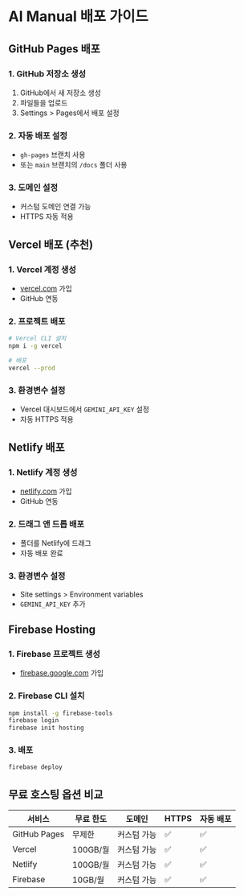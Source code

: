 # AI Manual 배포 가이드

## GitHub Pages 배포

### 1. GitHub 저장소 생성
1. GitHub에서 새 저장소 생성
2. 파일들을 업로드
3. Settings > Pages에서 배포 설정

### 2. 자동 배포 설정
- `gh-pages` 브랜치 사용
- 또는 `main` 브랜치의 `/docs` 폴더 사용

### 3. 도메인 설정
- 커스텀 도메인 연결 가능
- HTTPS 자동 적용

## Vercel 배포 (추천)

### 1. Vercel 계정 생성
- [vercel.com](https://vercel.com) 가입
- GitHub 연동

### 2. 프로젝트 배포
```bash
# Vercel CLI 설치
npm i -g vercel

# 배포
vercel --prod
```

### 3. 환경변수 설정
- Vercel 대시보드에서 `GEMINI_API_KEY` 설정
- 자동 HTTPS 적용

## Netlify 배포

### 1. Netlify 계정 생성
- [netlify.com](https://netlify.com) 가입
- GitHub 연동

### 2. 드래그 앤 드롭 배포
- 폴더를 Netlify에 드래그
- 자동 배포 완료

### 3. 환경변수 설정
- Site settings > Environment variables
- `GEMINI_API_KEY` 추가

## Firebase Hosting

### 1. Firebase 프로젝트 생성
- [firebase.google.com](https://firebase.google.com) 가입

### 2. Firebase CLI 설치
```bash
npm install -g firebase-tools
firebase login
firebase init hosting
```

### 3. 배포
```bash
firebase deploy
```

## 무료 호스팅 옵션 비교

| 서비스 | 무료 한도 | 도메인 | HTTPS | 자동 배포 |
|--------|-----------|--------|-------|-----------|
| GitHub Pages | 무제한 | 커스텀 가능 | ✅ | ✅ |
| Vercel | 100GB/월 | 커스텀 가능 | ✅ | ✅ |
| Netlify | 100GB/월 | 커스텀 가능 | ✅ | ✅ |
| Firebase | 10GB/월 | 커스텀 가능 | ✅ | ✅ |
